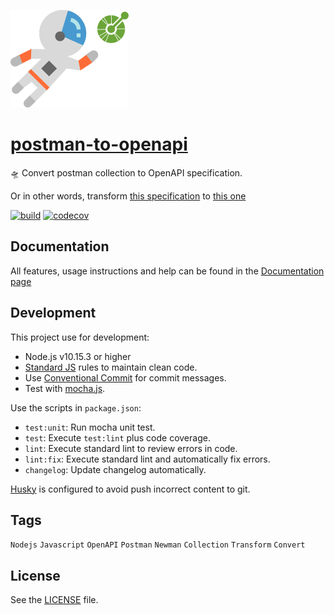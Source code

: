 ![logo](./docs/assets/img/logo.png)

# [postman-to-openapi](https://joolfe.github.io/postman-to-openapi/)

🛸 Convert postman collection to OpenAPI specification.

Or in other words, transform [this specification](https://schema.getpostman.com/json/collection/v2.1.0/collection.json) to [this one](https://swagger.io/specification/)

[![build](https://github.com/joolfe/postman-to-openapi/workflows/Node.js%20CI/badge.svg)](https://github.com/joolfe/postman-to-openapi/actions)
[![codecov](https://codecov.io/gh/joolfe/postman-to-openapi/branch/master/graph/badge.svg)](https://codecov.io/gh/joolfe/postman-to-openapi)

## Documentation

All features, usage instructions and help can be found in the [Documentation page](https://joolfe.github.io/postman-to-openapi/)

## Development

This project use for development:

- Node.js v10.15.3 or higher
- [Standard JS](https://standardjs.com/) rules to maintain clean code.
- Use [Conventional Commit](https://www.conventionalcommits.org/en/v1.0.0/) for commit messages.
- Test with [mocha.js](https://mochajs.org/).

Use the scripts in `package.json`:

- `test:unit`: Run mocha unit test.
- `test`: Execute `test:lint` plus code coverage.
- `lint`: Execute standard lint to review errors in code.
- `lint:fix`: Execute standard lint and automatically fix errors.
- `changelog`: Update changelog automatically.

[Husky](https://www.npmjs.com/package/husky) is configured to avoid push incorrect content to git.

## Tags

`Nodejs` `Javascript` `OpenAPI` `Postman` `Newman` `Collection` `Transform` `Convert`

## License

See the [LICENSE](LICENSE.txt) file.